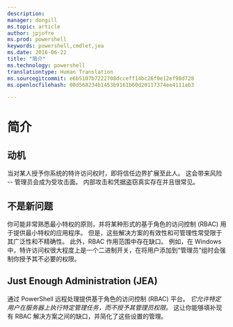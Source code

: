 ```yaml
---
description: 
manager: dongill
ms.topic: article
author: jpjofre
ms.prod: powershell
keywords: powershell,cmdlet,jea
ms.date: 2016-06-22
title: "简介"
ms.technology: powershell
translationtype: Human Translation
ms.sourcegitcommit: e6b5107b7222708dcceff14bc26f0e12ef98d728
ms.openlocfilehash: 00d568234b1453b9161b60d20117374ee4111ab3

---
```


# 简介

##  **动机**  
当对某人授予你系统的特许访问权时，即将信任边界扩展至此人。
这会带来风险 -- 管理员会成为受攻击面。
内部攻击和凭据盗窃真实存在并且很常见。

##  **不是新问题**  
你可能非常熟悉最小特权的原则，并将某种形式的基于角色的访问控制 (RBAC) 用于提供最小特权的应用程序。
但是，这些解决方案的有效性和可管理性常受限于其广泛性和不精确性。
此外，RBAC 作用范围中存在缺口。
例如，在 Windows 中，特许访问权很大程度上是一个二进制开关，在将用户添加到“管理员”组时会强制你授予其不必要的权限。

##  **Just Enough Administration (JEA)** 
通过 PowerShell 远程处理提供基于角色的访问控制 (RBAC) 平台。
*它允许特定用户在服务器上执行特定管理任务，而不授予其管理员权限。*
这让你能够填补现有 RBAC 解决方案之间的缺口，并简化了这些设置的管理。




<!--HONumber=Jul16_HO1-->


